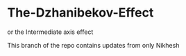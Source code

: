 # The-Dzhanibekov-Effect
or the Intermediate axis effect

This branch of the repo contains updates from only Nikhesh
